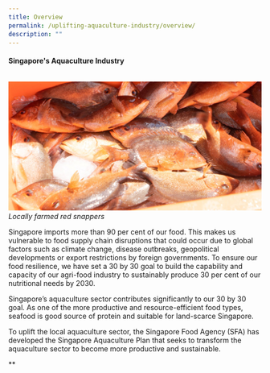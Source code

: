 ```yaml
---
title: Overview
permalink: /uplifting-aquaculture-industry/overview/
description: ""
---
```

#### Singapore's Aquaculture Industry

###### 
![Locally farmed red snappers](/images/Locally%20farmed%20red%20snappers.jpg)
*Locally farmed red snappers*



Singapore imports more than 90 per cent of our food. This makes us vulnerable to food supply chain disruptions that could occur due to global factors such as climate change, disease outbreaks, geopolitical developments or export restrictions by foreign governments. To ensure our food resilience, we have set a 30 by 30 goal to build the capability and capacity of our agri-food industry to sustainably produce 30 per cent of our nutritional needs by 2030. 

  

Singapore’s aquaculture sector contributes significantly to our 30 by 30 goal. As one of the more productive and resource-efficient food types, seafood is good source of protein and suitable for land-scarce Singapore. 

  

To uplift the local aquaculture sector, the Singapore Food Agency (SFA) has developed the Singapore Aquaculture Plan that seeks to transform the aquaculture sector to become more productive and sustainable.

**